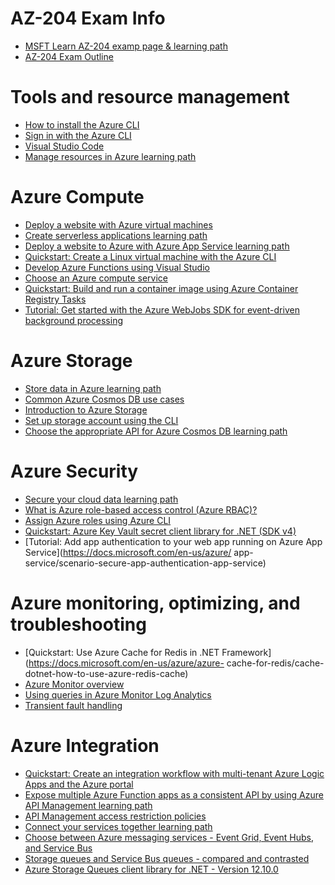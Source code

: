 # AZ-204 Exam Info

* [MSFT Learn AZ-204 examp page & learning path](https://docs.microsoft.com/en-us/learn/certifications/exams/az-204)
* [AZ-204 Exam Outline](https://query.prod.cms.rt.microsoft.com/cms/api/am/binary/RE4oZ7B)

# Tools and resource management

* [How to install the Azure CLI](https://docs.microsoft.com/en-us/cli/azure/install-azure-cli)
* [Sign in with the Azure CLI](https://docs.microsoft.com/en-us/cli/azure/authenticate-azure-cli)
* [Visual Studio Code](https://code.visualstudio.com/download)
* [Manage resources in Azure learning path](https://docs.microsoft.com/en-us/learn/paths/manage-resources-in-azure/)

# Azure Compute

* [Deploy a website with Azure virtual machines](https://docs.microsoft.com/en-us/learn/paths/deploy-a-website-with-azure-virtual-machines/)
* [Create serverless applications learning path](https://docs.microsoft.com/en-us/learn/paths/create-serverless-applications/)
* [Deploy a website to Azure with Azure App Service learning path](https://docs.microsoft.com/en-us/learn/paths/deploy-a-website-with-azure-app-service/)
* [Quickstart: Create a Linux virtual machine with the Azure CLI](https://docs.microsoft.com/bs-latn-ba/azure/virtual-machines/linux/quick-create-cli)
* [Develop Azure Functions using Visual Studio](https://docs.microsoft.com/en-us/azure/azure-functions/functions-develop-vs)
* [Choose an Azure compute service](https://docs.microsoft.com/en-us/azure/architecture/guide/technology-choices/compute-decision-tree)
* [Quickstart: Build and run a container image using Azure Container Registry Tasks](https://docs.microsoft.com/en-us/azure/container-registry/container-registry-quickstart-task-cli)
* [Tutorial: Get started with the Azure WebJobs SDK for event-driven background processing](https://docs.microsoft.com/en-us/azure/app-service/webjobs-sdk-get-started)

# Azure Storage

* [Store data in Azure learning path](https://docs.microsoft.com/en-us/learn/paths/store-data-in-azure/)
* [Common Azure Cosmos DB use cases](https://docs.microsoft.com/en-us/azure/cosmos-db/use-cases)
* [Introduction to Azure Storage](https://docs.microsoft.com/en-us/azure/storage/common/storage-introduction)
* [Set up storage account using the CLI](https://docs.microsoft.com/en-us/cli/azure/storage/account?view=azure-cli-latest)
* [Choose the appropriate API for Azure Cosmos DB learning path](https://docs.microsoft.com/en-us/learn/modules/choose-api-for-cosmos-db/)

# Azure Security

* [Secure your cloud data learning path](https://docs.microsoft.com/en-us/learn/paths/secure-your-cloud-data/)
* [What is Azure role-based access control (Azure RBAC)?](https://docs.microsoft.com/en-us/azure/role-based-access-control/overview)
* [Assign Azure roles using Azure CLI](https://docs.microsoft.com/en-us/azure/role-based-access-control/role-assignments-cli)
* [Quickstart: Azure Key Vault secret client library for .NET (SDK v4)](https://docs.microsoft.com/en-us/azure/key-vault/secrets/quick-create-net)
* [Tutorial: Add app authentication to your web app running on Azure App Service](https://docs.microsoft.com/en-us/azure/
app-service/scenario-secure-app-authentication-app-service)

# Azure monitoring, optimizing, and troubleshooting

* [Quickstart: Use Azure Cache for Redis in .NET Framework](https://docs.microsoft.com/en-us/azure/azure-
cache-for-redis/cache-dotnet-how-to-use-azure-redis-cache)
* [Azure Monitor overview](https://docs.microsoft.com/en-us/azure/azure-monitor/overview)
* [Using queries in Azure Monitor Log Analytics](https://docs.microsoft.com/en-us/azure/azure-monitor/log-query/example-queries)
* [Transient fault handling](https://docs.microsoft.com/en-us/azure/architecture/best-practices/transient-faults)

# Azure Integration

* [Quickstart: Create an integration workflow with multi-tenant Azure Logic Apps and the Azure portal](https://docs.microsoft.com/en-us/azure/logic-apps/quickstart-create-first-logic-app-workflow)
* [Expose multiple Azure Function apps as a consistent API by using Azure API Management learning path](https://docs.microsoft.com/en-us/learn/modules/build-serverless-api-with-functions-api-management/)
* [API Management access restriction policies](https://docs.microsoft.com/en-us/azure/api-management/api-management-access-restriction-policies)
* [Connect your services together learning path](https://docs.microsoft.com/en-us/learn/paths/connect-your-services-together/)
* [Choose between Azure messaging services - Event Grid, Event Hubs, and Service Bus](https://docs.microsoft.com/en-us/azure/event-grid/compare-messaging-services)
* [Storage queues and Service Bus queues - compared and contrasted](https://docs.microsoft.com/en-us/azure/service-bus-messaging/service-bus-azure-and-service-bus-queues-compared-contrasted)
* [Azure Storage Queues client library for .NET - Version 12.10.0](https://docs.microsoft.com/en-us/dotnet/api/overview/azure/storage.queues-readme)